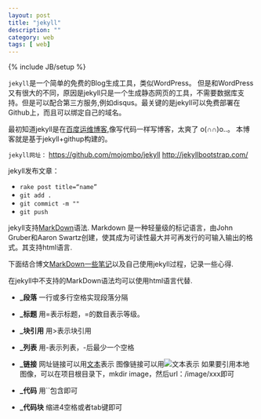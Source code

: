 ```yaml
---
layout: post
title: "jekyll"
description: ""
category: web 
tags: [ web]
---
```

{% include JB/setup %}

`jekyll`是一个简单的免费的Blog生成工具，类似WordPress。
但是和WordPress又有很大的不同，原因是jekyll只是一个生成静态网页的工具，不需要数据库支持。但是可以配合第三方服务,例如disqus。最关键的是jekyll可以免费部署在Github上，而且可以绑定自己的域名。

最初知道jekyll是在[百度运维博客](http://www.baidu-ops.com/),像写代码一样写博客，太爽了 o(∩∩)o..。
本博客就是基于jekyll+githup构建的。

`jekyll网址：`
<https://github.com/mojombo/jekyll>
<http://jekyllbootstrap.com/>

jekyll发布文章：
- `rake post title=“name”`
- `git add .`
- `git commict -m ""`
- `git push`


jekyll支持[MarkDown](http://daringfireball.net/projects/markdown/)语法.
Markdown 是一种轻量级的标记语言，由John Gruber和Aaron Swartz创建，使其成为可读性最大并可再发行的可输入输出的格式。其支持html语言.

下面结合博文[MarkDown一些笔记](http://fanqo.github.com/2012/05/17/markdownnote.html)以及自己使用jekyll过程，记录一些心得.

在jekyll中不支持的MarkDown语法均可以使用html语言代替.

- **\_段落**
一行或多行空格实现段落分隔

- **\_标题** 
用=表示标题，=的数目表示等级。

- **\_块引用**
用>表示块引用

- **\_列表**
用-表示列表，-后最少一个空格

- **\_链接**
网址链接可以用[文本](url)表示
图像链接可以用![文本](url)表示
如果要引用本地图像，可以在项目根目录下，mkdir image，然后url：/image/xxx即可

- **\_代码**
用\`\`包含即可 

- **\_代码块**
缩进4空格或者tab键即可
